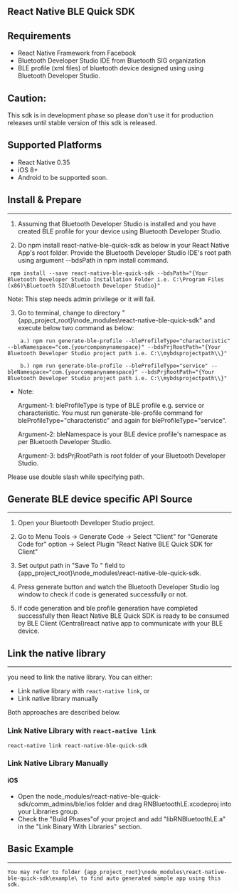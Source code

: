## React Native BLE Quick SDK

## Requirements
* React Native Framework from Facebook
* Bluetooth Developer Studio IDE from Bluetooth SIG organization
* BLE profile (xml files) of bluetooth device designed using using Bluetooth Developer Studio.

## Caution: 
This sdk is in development phase so please don't use it for production releases until stable version of this sdk is released. 


## Supported Platforms
- React Native 0.35
- iOS 8+ 
- Android to be supported soon. 



## Install & Prepare
---------------------
1. Assuming that Bluetooth Developer Studio is installed and you have created BLE profile for your device using Bluetooth Developer Studio.

2. Do npm install react-native-ble-quick-sdk as below in your React Native App's root folder. Provide the Bluetooth Developer Studio IDE's root path using argument --bdsPath in npm install command.

```shell
 npm install --save react-native-ble-quick-sdk --bdsPath="{Your Bluetooth Developer Studio Installation Folder i.e. C:\Program Files (x86)\Bluetooth SIG\Bluetooth Developer Studio}" 
```

Note: This step needs admin privilege or it will fail.
 
3. Go to terminal, change to directory "{app_project_root}\node_modules\react-native-ble-quick-sdk\" and execute below two command as below: 

```shell
	a.) npm run generate-ble-profile --bleProfileType="characteristic" --bleNamespace="com.{yourcompanynamespace}" --bdsPrjRootPath="{Your Bluetooth Developer Studio project path i.e. C:\\mybdsprojectpath\\}"

	b.) npm run generate-ble-profile --bleProfileType="service" --bleNamespace="com.{yourcompanynamespace}" --bdsPrjRootPath="{Your Bluetooth Developer Studio project path i.e. C:\\mybdsprojectpath\\}"
```

* Note:

  Argument-1:  bleProfileType is type of BLE profile e.g. service or characteristic. You must run generate-ble-profile 			              command for bleProfileType="characteristic" and again for bleProfileType="service".

  Argument-2:  bleNamespace is your BLE device profile's namespace as per Bluetooth Developer Studio.

  Argument-3:  bdsPrjRootPath is root folder of your Bluetooth Developer Studio.

Please use double slash while specifying path.

	
## Generate BLE device specific API Source
------------------------------------------
	
1. Open your Bluetooth Developer Studio project.

2. Go to Menu Tools -> Generate Code -> Select "Client" for "Generate Code for" option -> Select Plugin "React Native BLE Quick SDK for Client"

3. Set output path in "Save To " field to {app_project_root}\node_modules\react-native-ble-quick-sdk\.

4. Press generate button and watch the Bluetooth Developer Studio log window to check if code is generated successfully or not.

5. If code generation and ble profile generation have completed successfully then React Native BLE Quick SDK is ready to be consumed by BLE Client (Central)react native app to communicate with your BLE device.

## Link the native library
---------------------------
you need to link the native library. You can either:
* Link native library with `react-native link`, or
* Link native library manually

Both approaches are described below.

### Link Native Library with `react-native link`

```shell
react-native link react-native-ble-quick-sdk
```

### Link Native Library Manually

#### iOS
- Open the node_modules/react-native-ble-quick-sdk/comm_admins/ble/ios folder and drag RNBluetoothLE.xcodeproj into your Libraries group.
- Check the "Build Phases"of your project and add "libRNBluetoothLE.a" in the "Link Binary With Libraries" section.


## Basic Example
-----------------
	You may refer to folder {app_project_root}\node_modules\react-native-ble-quick-sdk\example\ to find auto generated sample app using this sdk.
